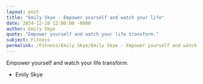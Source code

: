```yaml
---
layout: post
title: "Emily Skye - Empower yourself and watch your life"
date: 2024-12-28 12:00:00 -0000
author: Emily Skye
quote: "Empower yourself and watch your life transform."
subject: Fitness
permalink: /Fitness/Emily Skye/Emily Skye - Empower yourself and watch your life
---
```


Empower yourself and watch your life transform.

- Emily Skye

